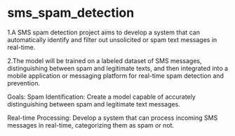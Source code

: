 # sms_spam_detection
1.A SMS spam detection project aims to develop a system that can automatically identify and filter out unsolicited or spam text messages in real-time.

2.The model will be trained on a labeled dataset of SMS messages, distinguishing between spam and legitimate texts, and then integrated into a mobile application or messaging platform for real-time spam detection and prevention.

Goals:
Spam Identification: Create a model capable of accurately distinguishing between spam and legitimate text messages.

Real-time Processing: Develop a system that can process incoming SMS messages in real-time, categorizing them as spam or not.

